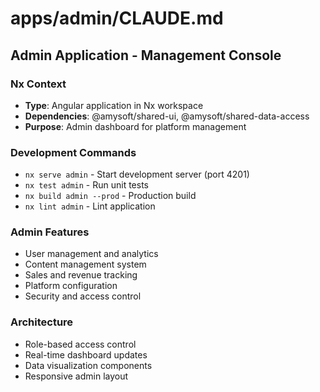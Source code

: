 # apps/admin/CLAUDE.md
## Admin Application - Management Console

### Nx Context
- **Type**: Angular application in Nx workspace
- **Dependencies**: @amysoft/shared-ui, @amysoft/shared-data-access
- **Purpose**: Admin dashboard for platform management

### Development Commands
- `nx serve admin` - Start development server (port 4201)
- `nx test admin` - Run unit tests
- `nx build admin --prod` - Production build
- `nx lint admin` - Lint application

### Admin Features
- User management and analytics
- Content management system
- Sales and revenue tracking
- Platform configuration
- Security and access control

### Architecture
- Role-based access control
- Real-time dashboard updates
- Data visualization components
- Responsive admin layout